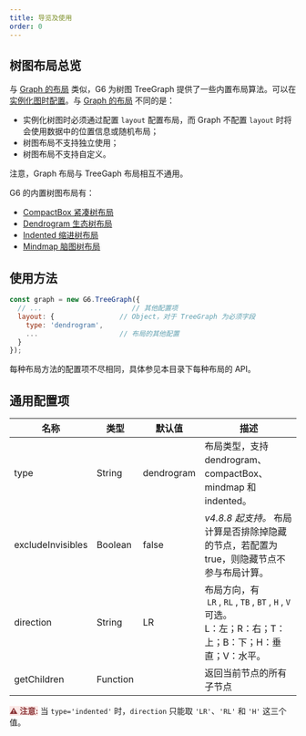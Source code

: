 ```yaml
---
title: 导览及使用
order: 0
---
```


## 树图布局总览

与 [Graph 的布局](/zh/docs/api/graph-layout/guide) 类似，G6 为树图 TreeGraph 提供了一些内置布局算法。可以在[实例化图时配置](#使用方法)。与 [Graph 的布局](/zh/docs/api/graph-layout/guide) 不同的是：

- 实例化树图时必须通过配置 `layout` 配置布局，而 Graph 不配置 `layout` 时将会使用数据中的位置信息或随机布局；
- 树图布局不支持独立使用；
- 树图布局不支持自定义。

注意，Graph 布局与 TreeGaph 布局相互不通用。

G6 的内置树图布局有：

- [CompactBox 紧凑树布局](/zh/docs/api/treegraphlayout/compact-box)
- [Dendrogram 生态树布局](/zh/docs/api/treegraphlayout/dendrogram)
- [Indented 缩进树布局](/zh/docs/api/treegraphlayout/indented)
- [Mindmap 脑图树布局](/zh/docs/api/treegraphlayout/mindmap)

## 使用方法

```javascript
const graph = new G6.TreeGraph({
  // ...                      // 其他配置项
  layout: {                // Object，对于 TreeGraph 为必须字段
    type: 'dendrogram',
    ...                    // 布局的其他配置
  }
});
```

每种布局方法的配置项不尽相同，具体参见本目录下每种布局的 API。

## 通用配置项

| 名称 | 类型 | 默认值 | 描述 |
| --- | --- | --- | --- |
| type | String | dendrogram | 布局类型，支持 dendrogram、compactBox、mindmap 和 indented。 |
| excludeInvisibles | Boolean | false | *v4.8.8 起支持。* 布局计算是否排除掉隐藏的节点，若配置为 true，则隐藏节点不参与布局计算。 |
| direction | String | LR | 布局方向，有  `LR` , `RL` , `TB` , `BT` , `H` , `V`  可选。<br />L：左；R：右；T：上；B：下；H：垂直；V：水平。 |
| getChildren | Function |  | 返回当前节点的所有子节点 |

<span style="background-color: rgb(251, 233, 231); color: rgb(139, 53, 56)"><strong>⚠️ 注意:</strong></span> 当 `type='indented'` 时，`direction` 只能取 `'LR'`、`'RL'` 和 `'H'` 这三个值。
